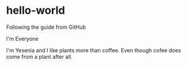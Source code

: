 # hello-world
Following the guide from GitHub

I'm Everyone

I'm Yesenia and I like plants more than coffee. Even though cofee does come from a plant after all. 

